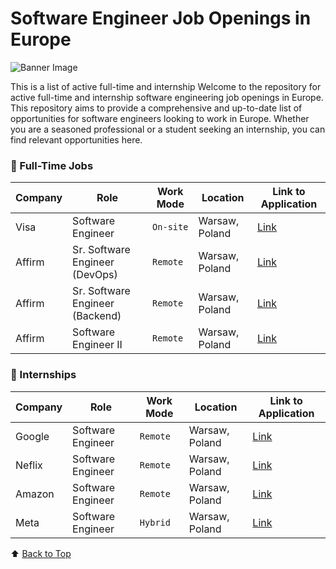 # Software Engineer Job Openings in Europe

![Banner Image](https://github.com/izzatkarimov/EU-Swe-Jobs/assets/108251704/0db6fd40-20d3-4a4f-9c17-2306dd33ae16)

This is a list of active full-time and internship Welcome to the repository for active full-time and internship software engineering job openings in Europe. This repository aims to provide a comprehensive and up-to-date list of opportunities for software engineers looking to work in Europe. Whether you are a seasoned professional or a student seeking an internship, you can find relevant opportunities here.

### 💼 Full-Time Jobs

<div align="left">

| Company | Role | Work Mode | Location | Link to Application |
| --- | --- | --- | --- | --- |
| Visa | Software Engineer | `On-site`| Warsaw, Poland | [Link](https://jobs.smartrecruiters.com/Visa/743999993422697-software-engineer?source=LinkedIn) |
| Affirm | Sr. Software Engineer (DevOps) | `Remote`| Warsaw, Poland | [Link](https://boards.greenhouse.io/affirm/jobs/5847096003) |
| Affirm | Sr. Software Engineer (Backend) | `Remote`| Warsaw, Poland | [Link](https://boards.greenhouse.io/affirm/jobs/5918040003) |
| Affirm | Software Engineer II | `Remote` | Warsaw, Poland | [Link](https://boards.greenhouse.io/affirm/jobs/6023043003) |

</div>

### 🚀 Internships

<div align="left">

| Company | Role | Work Mode | Location | Link to Application |
| --- | --- | --- | --- | --- |
| Google | Software Engineer | `Remote`| Warsaw, Poland | [Link](#) |
| Neflix | Software Engineer | `Remote`| Warsaw, Poland | [Link](#) |
| Amazon | Software Engineer | `Remote`| Warsaw, Poland | [Link](#) |
| Meta| Software Engineer | `Hybrid` | Warsaw, Poland | [Link](#) |

</div>

⬆️ [Back to Top](#software-engineer-job-openings-in-europe)
